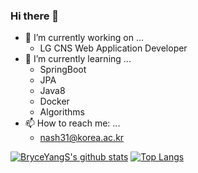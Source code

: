 ### Hi there 👋

<!--
**BryceYangS/BryceYangS** is a ✨ _special_ ✨ repository because its `README.md` (this file) appears on your GitHub profile.

Here are some ideas to get you started:

- 🔭 I’m currently working on ...
- 🌱 I’m currently learning ...
- 👯 I’m looking to collaborate on ...
- 🤔 I’m looking for help with ...
- 💬 Ask me about ...
- 📫 How to reach me: ...
- 😄 Pronouns: ...
- ⚡ Fun fact: ...
-->

- 🔭 I’m currently working on ...
  * LG CNS Web Application Developer
- 🌱 I’m currently learning ...
  * SpringBoot
  * JPA
  * Java8
  * Docker
  * Algorithms
- 📫 How to reach me: ...
  * nash31@korea.ac.kr  
  
[![BryceYangS's github stats](https://github-readme-stats.vercel.app/api?username=BryceYangS)](https://github.com/anuraghazra/github-readme-stats)
[![Top Langs](https://github-readme-stats.vercel.app/api/top-langs/?username=BryceYangs&layout=compact)](https://github.com/anuraghazra/github-readme-stats)
